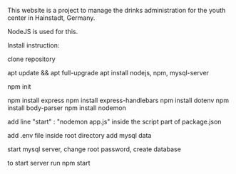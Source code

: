 This website is a project to manage the drinks administration for the youth center in Hainstadt, Germany.

NodeJS is used for this.

Install instruction:

clone repository

apt update && apt full-upgrade
apt install nodejs, npm, mysql-server

npm init

npm install express
npm install express-handlebars
npm install dotenv
npm install body-parser
npm install nodemon

add line "start" : "nodemon app.js" inside the script part of package.json

add .env file inside root directory
add mysql data

start mysql server, change root password, create database

to start server run 
npm start
